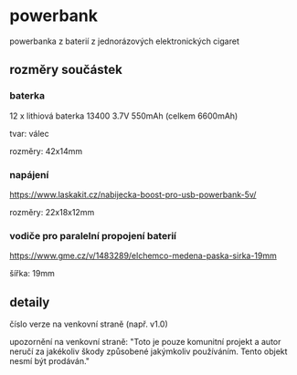 # powerbank
powerbanka z baterií z jednorázových elektronických cigaret

## rozměry součástek

### baterka
12 x lithiová baterka 13400 3.7V 550mAh (celkem 6600mAh)

tvar: válec

rozměry: 42x14mm

### napájení
https://www.laskakit.cz/nabijecka-boost-pro-usb-powerbank-5v/

rozměry: 22x18x12mm

### vodiče pro paralelní propojení baterií
https://www.gme.cz/v/1483289/elchemco-medena-paska-sirka-19mm

šířka: 19mm

## detaily
číslo verze na venkovní straně (např. v1.0)

upozornění na venkovní straně: "Toto je pouze komunitní projekt a autor neručí za jakékoliv škody způsobené jakýmkoliv používáním. Tento objekt nesmí být prodáván."
